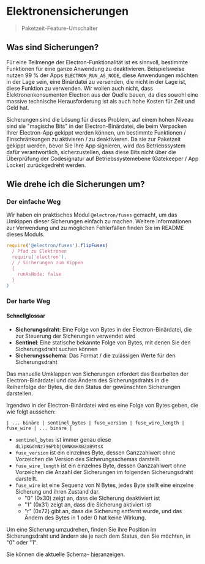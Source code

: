 # Elektronensicherungen

> Paketzeit-Feature-Umschalter

## Was sind Sicherungen?

Für eine Teilmenge der Electron-Funktionalität ist es sinnvoll, bestimmte Funktionen für eine ganze Anwendung zu deaktivieren.  Beispielsweise nutzen 99 % der Apps `ELECTRON_RUN_AS_NODE`, diese Anwendungen möchten in der Lage sein, eine Binärdatei zu versenden, die nicht in der Lage ist, diese Funktion zu verwenden.  Wir wollen auch nicht, dass Elektronenkonsumenten Electron aus der Quelle bauen, da dies sowohl eine massive technische Herausforderung ist als auch hohe Kosten für Zeit und Geld hat.

Sicherungen sind die Lösung für dieses Problem, auf einem hohen Niveau sind sie "magische Bits" in der Electron-Binärdatei, die beim Verpacken Ihrer Electron-App gekippt werden können, um bestimmte Funktionen / Einschränkungen zu aktivieren / zu deaktivieren.  Da sie zur Paketzeit gekippt werden, bevor Sie Ihre App signieren, wird das Betriebssystem dafür verantwortlich, sicherzustellen, dass diese Bits nicht über die Überprüfung der Codesignatur auf Betriebssystemebene (Gatekeeper / App Locker) zurückgedreht werden.

## Wie drehe ich die Sicherungen um?

### Der einfache Weg

Wir haben ein praktisches Modul `@electron/fuses` gemacht, um das Umkippen dieser Sicherungen einfach zu machen.  Weitere Informationen zur Verwendung und zu möglichen Fehlerfällen finden Sie im README dieses Moduls.

```js
require('@electron/fuses').flipFuses(
  / Pfad zu Elektronen
  require('electron'),
  / / Sicherungen zum Kippen
  {
    runAsNode: false
  }
)
```

### Der harte Weg

#### Schnellglossar

* **Sicherungsdraht**: Eine Folge von Bytes in der Electron-Binärdatei, die zur Steuerung der Sicherungen verwendet wird
* **Sentinel**: Eine statische bekannte Folge von Bytes, mit denen Sie den Sicherungsdraht suchen können
* **Sicherungsschema**: Das Format / die zulässigen Werte für den Sicherungsdraht

Das manuelle Umklappen von Sicherungen erfordert das Bearbeiten der Electron-Binärdatei und das Ändern des Sicherungsdrahts in die Reihenfolge der Bytes, die den Status der gewünschten Sicherungen darstellen.

Irgendwo in der Electron-Binärdatei wird es eine Folge von Bytes geben, die wie folgt aussehen:

```text
| ... binäre | sentinel_bytes | fuse_version | fuse_wire_length | fuse_wire | ... binäre |
```

* `sentinel_bytes` ist immer genau diese `dL7pKGdnNz796PbbjQWNKmHXBZaB9tsX`
* `fuse_version` ist ein einzelnes Byte, dessen Ganzzahlwert ohne Vorzeichen die Version des Sicherungsschemas darstellt.
* `fuse_wire_length` ist ein einzelnes Byte, dessen Ganzzahlwert ohne Vorzeichen die Anzahl der Sicherungen im folgenden Sicherungsdraht darstellt.
* `fuse_wire` ist eine Sequenz von N Bytes, jedes Byte stellt eine einzelne Sicherung und ihren Zustand dar.
  * "0" (0x30) zeigt an, dass die Sicherung deaktiviert ist
  * "1" (0x31) zeigt an, dass die Sicherung aktiviert ist
  * "r" (0x72) gibt an, dass die Sicherung entfernt wurde, und das Ändern des Bytes in 1 oder 0 hat keine Wirkung.

Um eine Sicherung umzudrehen, finden Sie ihre Position im Sicherungsdraht und ändern sie je nach dem Status, den Sie möchten, in "0" oder "1".

Sie können die aktuelle Schema- [hier](https://github.com/electron/electron/blob/master/build/fuses/fuses.json)anzeigen.

